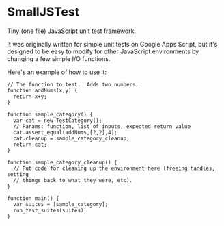 SmallJSTest
===========

Tiny (one file) JavaScript unit test framework.

It was originally written for simple unit tests on Google Apps Script, but it's
designed to be easy to modify for other JavaScript environments by changing a
few simple I/O functions.

Here's an example of how to use it:

    // The function to test.  Adds two numbers.
    function addNums(x,y) {
      return x+y;
    }
    
    function sample_category() {
      var cat = new TestCategory();
      // Params: function, list of inputs, expected return value
      cat.assert_equal(addNums,[2,2],4);
      cat.cleanup = sample_category_cleanup;
      return cat;
    }
    
    function sample_category_cleanup() {
      // Put code for cleaning up the environment here (freeing handles, setting
      // things back to what they were, etc).
    }
    
    function main() {
      var suites = [sample_category];
      run_test_suites(suites);
    }
